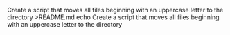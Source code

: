 Create a script that moves all files beginning with an uppercase letter to the directory >README.md
echo Create a script that moves all files beginning with an uppercase letter to the directory
